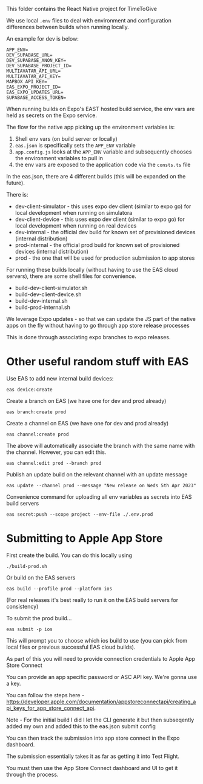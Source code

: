 This folder contains the React Native project for TimeToGive

We use local `.env` files to deal with environment and configuration differences between builds when running locally.

An example for dev is below:

```
APP_ENV=
DEV_SUPABASE_URL=
DEV_SUPABASE_ANON_KEY=
DEV_SUPABASE_PROJECT_ID=
MULTIAVATAR_API_URL=
MULTIAVATAR_API_KEY=
MAPBOX_API_KEY=
EAS_EXPO_PROJECT_ID=
EAS_EXPO_UPDATES_URL=
SUPABASE_ACCESS_TOKEN=
```

When running builds on Expo's EAST hosted build service, the env vars are held as secrets on the Expo service. 

The flow for the native app picking up the environment variables is:

1. Shell env vars (on build server or locally)
2. `eas.json` is specifically sets the `APP_ENV` variable
3. `app.config.js` looks at the `APP_ENV` variable and subsequently chooses the environment variables to pull in
4. the env vars are exposed to the application code via the `consts.ts` file

In the eas.json, there are 4 different builds (this will be expanded on the future). 

There is:

- dev-client-simulator - this uses expo dev client (similar to expo go) for local development when running on simulatora
- dev-client-device - this uses expo dev client (similar to expo go) for local development when running on real devices
- dev-internal - the official dev build for known set of provisioned devices (internal distribution)
- prod-internal - the official prod build for known set of provisioned devices (internal distribution)
- prod - the one that will be used for production submission to app stores

For running these builds locally (without having to use the EAS cloud servers), there are some shell files for convenience. 

- build-dev-client-simulator.sh
- build-dev-client-device.sh
- build-dev-internal.sh
- build-prod-internal.sh

We leverage Expo updates - so that we can update the JS part of the native apps on the fly without having to go through app store release processes

This is done through associating expo branches to expo releases.

# Other useful random stuff with EAS

Use EAS to add new internal build devices:

`eas device:create`

Create a branch on EAS (we have one for dev and prod already)

`eas branch:create prod`

Create a channel on EAS (we have one for dev and prod already)

`eas channel:create prod`

The above will automatically associate the branch with the same name with the channel. However, you can edit this.

`eas channel:edit prod --branch prod`

Publish an update build on the relevant channel with an update message

`eas update --channel prod --message "New release on Weds 5th Apr 2023"`

Convenience command for uploading all env variables as secrets into EAS build servers

`eas secret:push --scope project --env-file ./.env.prod`

# Submitting to Apple App Store

First create the build. You can do this locally using

`./build-prod.sh`

Or build on the EAS servers

`eas build --profile prod --platform ios`

(For real releases it's best really to run it on the EAS build servers for consistency)

To submit the prod build...

`eas submit -p ios`

This will prompt you to choose which ios build to use (you can pick from local files or previous successful EAS cloud builds). 

As part of this you will need to provide connection credentials to Apple App Store Connect

You can provide an app specific password or ASC API key. We're gonna use a key.

You can follow the steps here - https://developer.apple.com/documentation/appstoreconnectapi/creating_api_keys_for_app_store_connect_api. 

Note - For the initial build I did I let the CLI generate it but then subseqently added my own and added this to the eas.json submit config

You can then track the submission into app store connect in the Expo dashboard.

The submission essentially takes it as far as getting it into Test Flight. 

You must then use the App Store Connect dashboard and UI to get it through the process.




